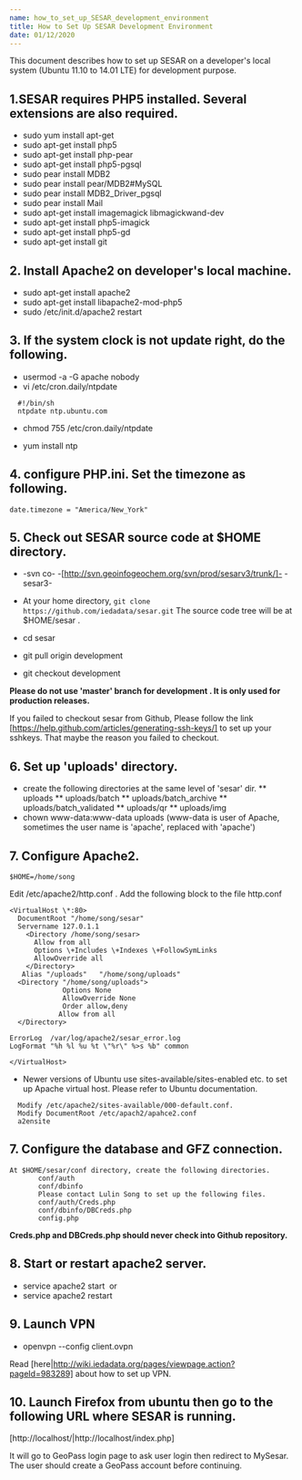 ```yaml
---
name: how_to_set_up_SESAR_development_environment
title: How to Set Up SESAR Development Environment
date: 01/12/2020
---
```


This document describes how to set up SESAR on a developer's local system (Ubuntu 11.10 to 14.01 LTE) for development purpose.

## 1.SESAR requires PHP5 installed. Several extensions are also required.
* sudo yum install apt-get
* sudo apt-get install php5
* sudo apt-get install php-pear
* sudo apt-get install php5-pgsql
* sudo pear install MDB2
* sudo pear install pear/MDB2#MySQL
* sudo pear install MDB2_Driver_pgsql
* sudo pear install Mail
* sudo apt-get install imagemagick libmagickwand-dev
* sudo apt-get install php5-imagick
* sudo apt-get install php5-gd
* sudo apt-get install git

## 2. Install Apache2 on developer's local machine.

* sudo apt-get install apache2
* sudo apt-get install libapache2-mod-php5
* sudo /etc/init.d/apache2 restart

## 3. If the system clock is not update right, do the following.

* usermod \-a \-G apache nobody
* vi /etc/cron.daily/ntpdate

```
  #!/bin/sh
  ntpdate ntp.ubuntu.com
```
* chmod 755 /etc/cron.daily/ntpdate

* yum install ntp

## 4. configure PHP.ini. Set the timezone as following.

```
date.timezone = "America/New_York"
```

## 5. Check out SESAR source code at $HOME directory.

* -svn co- -[http://svn.geoinfogeochem.org/svn/prod/sesarv3/trunk/]- -sesar3-
* At your home directory, 
  `git clone https://github.com/iedadata/sesar.git`
 The source code tree will be at $HOME/sesar .

* cd sesar
* git pull origin development
* git checkout development

****Please do not use 'master' branch for development . It is only used for production releases.****

If you failed to checkout sesar from Github, Please follow the link [https://help.github.com/articles/generating-ssh-keys/] to set up your sshkeys. That maybe the reason you failed to checkout.

## 6. Set up 'uploads' directory.

* create the following directories at the same level of 'sesar' dir.
** uploads
** uploads/batch
** uploads/batch_archive
** uploads/batch_validated
** uploads/qr
** uploads/img
* chown www-data:www-data uploads (www-data is user of Apache, sometimes the user name is 'apache', replaced with 'apache')

## 7. Configure Apache2.

```
$HOME=/home/song
```

Edit /etc/apache2/http.conf . Add the following block to the file http.conf

```
<VirtualHost \*:80>
  DocumentRoot "/home/song/sesar"
  Servername 127.0.1.1
    <Directory /home/song/sesar>
      Allow from all
      Options \+Includes \+Indexes \+FollowSymLinks
      AllowOverride all
    </Directory>
   Alias "/uploads"   "/home/song/uploads"
  <Directory "/home/song/uploads">
             Options None
             AllowOverride None
             Order allow,deny
            Allow from all
  </Directory>

ErrorLog  /var/log/apache2/sesar_error.log
LogFormat "%h %l %u %t \"%r\" %>s %b" common

</VirtualHost>
```  

* Newer versions of Ubuntu use sites-available/sites-enabled etc. to set up Apache virtual host. Please refer to Ubuntu documentation.
```
  Modify /etc/apache2/sites-available/000-default.conf.
  Modify DocumentRoot /etc/apach2/apahce2.conf
  a2ensite
```
## 7. Configure the database and GFZ connection.

```
At $HOME/sesar/conf directory, create the following directories.    
       conf/auth    
       conf/dbinfo
       Please contact Lulin Song to set up the following files.
       conf/auth/Creds.php
       conf/dbinfo/DBCreds.php
       config.php
```
****Creds.php and DBCreds.php should never check into Github repository.****

## 8. Start or restart apache2 server.

* service apache2 start&nbsp; or
* service apache2 restart

## 9. Launch VPN

* openvpn \--config client.ovpn

Read [here|http://wiki.iedadata.org/pages/viewpage.action?pageId=983289] about how to set up VPN.


## 10. Launch Firefox from ubuntu then go to the following URL where SESAR is running.

[http://localhost/|http://localhost/index.php]

It will go to GeoPass login page to ask user login then redirect to MySesar. The user should create a GeoPass account before continuing.


